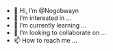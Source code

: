 - 👋 Hi, I’m @Nogobwayn
- 👀 I’m interested in ...
- 🌱 I’m currently learning ...
- 💞️ I’m looking to collaborate on ...
- 📫 How to reach me ...

<!---
Nogobwayn/Nogobwayn is a ✨ special ✨ repository because its `README.md` (this file) appears on your GitHub profile.
You can click the Preview link to take a look at your changes.
--->
